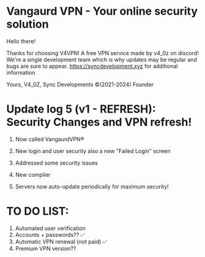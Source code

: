 # Vangaurd VPN - Your online security solution

Hello there!

Thanks for choosing V4VPN! A free VPN service made by v4_0z on discord!
We're a single development team which is why updates may be regular and bugs are sure to appear.
https://syncdevelopment.xyz for additional information

Yours,
V4_0Z,
Sync Developments ©(2021-2024) Founder


# Update log 5 (v1 - REFRESH): Security Changes and VPN refresh!

1. Now called VangaurdVPN®️ 

2. New login and user security also a new "Failed Login" screen
   
3. Addressed some security issues
   
4. New complier
   
5. Servers now auto-update periodically for maximum security!


# TO DO LIST:

1. Automated user verification
2. Accounts + passwords?? ✅
3. Automatic VPN renewal (not paid) ✅
4. Premium VPN version??
